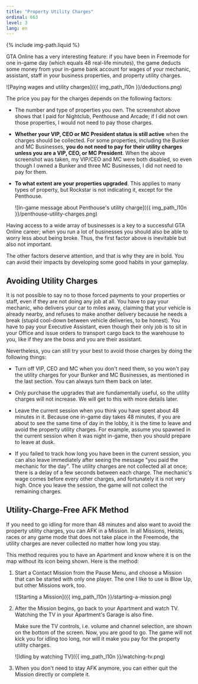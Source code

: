 ```yaml
---
title: "Property Utility Charges"
ordinal: 663
level: 3
lang: en
---
```

{% include img-path.liquid %}

GTA Online has a very interesting feature: if you have been in Freemode for one
in-game day (which equals 48 real-life minutes), the game deducts some money
from your in-game bank account for wages of your mechanic, assistant, staff in
your business properties, and property utility charges.

![Paying wages and utility charges]({{ img_path_l10n }}/deductions.png)

The price you pay for the charges depends on the following factors:

- The number and type of properties you own. The screenshot above shows that I
  paid for Nightclub, Penthouse and Arcade; if I did not own those properties,
  I would not need to pay those charges.

- **Whether your VIP, CEO or MC President status is still active** when the
  charges should be collected. For some properties, including the Bunker and MC
  Businesses, **you do not need to pay for their utility charges unless you are
  a VIP, CEO, or MC President**. When the above screenshot was taken, my
  VIP/CEO and MC were both disabled, so even though I owned a Bunker and three
  MC Businesses, I did not need to pay for them.

- **To what extent are your properties upgraded**. This applies to many types
  of property, but Rockstar is not indicating it, except for the Penthouse.

  ![In-game message about Penthouse's utility
  charge]({{ img_path_l10n }}/penthouse-utility-charges.png)

Having access to a wide array of businesses is a key to a successful GTA Online
career; when you run a lot of businesses you should also be able to worry less
about being broke. Thus, the first factor above is inevitable but also not
important.

The other factors deserve attention, and that is why they are in bold. You can
avoid their impacts by developing some good habits in your gameplay.

## Avoiding Utility Charges

It is not possible to say no to those forced payments to your properties or
staff, even if they are not doing any job at all. You have to pay your
mechanic, who delivers your car to miles away, claiming that your vehicle is
already nearby, and refuses to make another delivery because he needs a break
(stupid cool-down between vehicle deliveries, to be honest). You have to pay
your Executive Assistant, even though their only job is to sit in your Office
and issue orders to transport cargo back to the warehouse to you, like if they
are the boss and you are their assistant.

Nevertheless, you can still try your best to avoid those charges by doing the
following things:

- Turn off VIP, CEO and MC when you don't need them, so you won't pay the
  utility charges for your Bunker and MC Businesses, as mentioned in the last
  section. You can always turn them back on later.

- Only purchase the upgrades that are fundamentally useful, so the utility
  charges will not increase. We will get to this with more details later.
  
- Leave the current session when you think you have spent about 48 minutes in
  it. Because one in-game day takes 48 minutes, if you are about to see the
  same time of day in the lobby, it is the time to leave and avoid the property
  utility charges. For example, assume you spawned in the current session when
  it was night in-game, then you should prepare to leave at dusk.

- If you failed to track how long you have been in the current session, you can
  also leave immediately after seeing the message "you paid the mechanic for
  the day". The utility charges are not collected all at once; there is a delay
  of a few seconds between each charge. The mechanic's wage comes before every
  other charges, and fortunately it is not very high. Once you leave the
  session, the game will not collect the remaining charges.

## Utility-Charge-Free AFK Method

If you need to go idling for more than 48 minutes and also want to avoid the
property utility charges, you can AFK in a Mission. In all Missions, Heists,
races or any game mode that does not take place in the Freemode, the utility
charges are never collected no matter how long you stay.

This method requires you to have an Apartment and know where it is on the map
without its icon being shown. Here is the method:

1. Start a Contact Mission from the Pause Menu, and choose a Mission that can
   be started with only one player. The one I like to use is Blow Up, but other
   Missions work, too.

   ![Starting a Mission]({{ img_path_l10n }}/starting-a-mission.png)

2. After the Mission begins, go back to your Apartment and watch TV. Watching
   the TV in your Apartment's Garage is also fine.

   Make sure the TV controls, i.e. volume and channel selection, are shown on
   the bottom of the screen. Now, you are good to go. The game will not kick
   you for idling too long, nor will it make you pay for the property utility
   charges.

   ![Idling by watching TV]({{ img_path_l10n }}/watching-tv.png)

3. When you don't need to stay AFK anymore, you can either quit the Mission
   directly or complete it.
